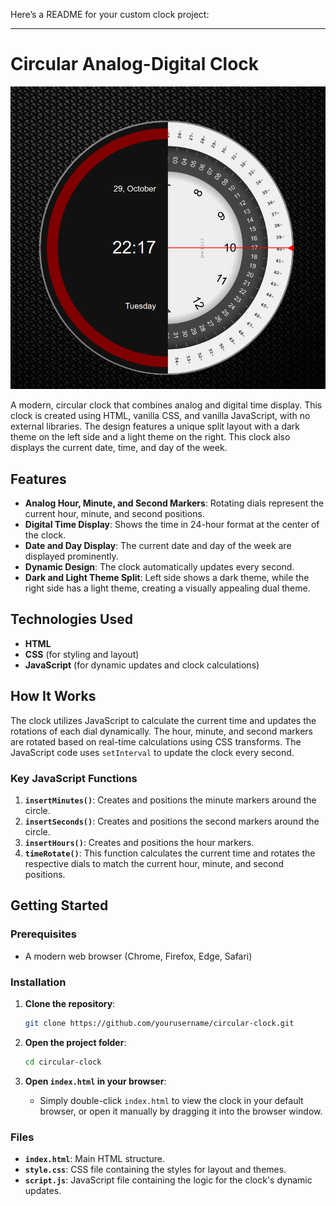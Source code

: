 Here’s a README for your custom clock project:

---

# Circular Analog-Digital Clock

![Clock Screenshot](screenshot.png)

A modern, circular clock that combines analog and digital time display. This clock is created using HTML, vanilla CSS, and vanilla JavaScript, with no external libraries. The design features a unique split layout with a dark theme on the left side and a light theme on the right. This clock also displays the current date, time, and day of the week.

## Features

- **Analog Hour, Minute, and Second Markers**: Rotating dials represent the current hour, minute, and second positions.
- **Digital Time Display**: Shows the time in 24-hour format at the center of the clock.
- **Date and Day Display**: The current date and day of the week are displayed prominently.
- **Dynamic Design**: The clock automatically updates every second.
- **Dark and Light Theme Split**: Left side shows a dark theme, while the right side has a light theme, creating a visually appealing dual theme.

## Technologies Used

- **HTML**
- **CSS** (for styling and layout)
- **JavaScript** (for dynamic updates and clock calculations)

## How It Works

The clock utilizes JavaScript to calculate the current time and updates the rotations of each dial dynamically. The hour, minute, and second markers are rotated based on real-time calculations using CSS transforms. The JavaScript code uses `setInterval` to update the clock every second.

### Key JavaScript Functions

1. **`insertMinutes()`**: Creates and positions the minute markers around the circle.
2. **`insertSeconds()`**: Creates and positions the second markers around the circle.
3. **`insertHours()`**: Creates and positions the hour markers.
4. **`timeRotate()`**: This function calculates the current time and rotates the respective dials to match the current hour, minute, and second positions.

## Getting Started

### Prerequisites

- A modern web browser (Chrome, Firefox, Edge, Safari)

### Installation

1. **Clone the repository**:
   ```bash
   git clone https://github.com/yourusername/circular-clock.git
   ```

2. **Open the project folder**:
   ```bash
   cd circular-clock
   ```

3. **Open `index.html` in your browser**:
   - Simply double-click `index.html` to view the clock in your default browser, or open it manually by dragging it into the browser window.

### Files

- **`index.html`**: Main HTML structure.
- **`style.css`**: CSS file containing the styles for layout and themes.
- **`script.js`**: JavaScript file containing the logic for the clock's dynamic updates.
